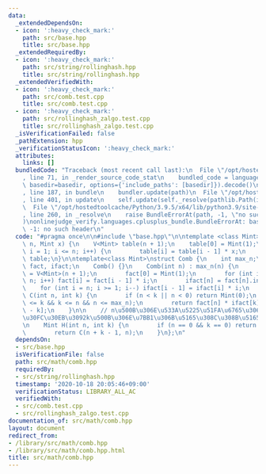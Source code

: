 ```yaml
---
data:
  _extendedDependsOn:
  - icon: ':heavy_check_mark:'
    path: src/base.hpp
    title: src/base.hpp
  _extendedRequiredBy:
  - icon: ':heavy_check_mark:'
    path: src/string/rollinghash.hpp
    title: src/string/rollinghash.hpp
  _extendedVerifiedWith:
  - icon: ':heavy_check_mark:'
    path: src/comb.test.cpp
    title: src/comb.test.cpp
  - icon: ':heavy_check_mark:'
    path: src/rollinghash_zalgo.test.cpp
    title: src/rollinghash_zalgo.test.cpp
  _isVerificationFailed: false
  _pathExtension: hpp
  _verificationStatusIcon: ':heavy_check_mark:'
  attributes:
    links: []
  bundledCode: "Traceback (most recent call last):\n  File \"/opt/hostedtoolcache/Python/3.9.5/x64/lib/python3.9/site-packages/onlinejudge_verify/documentation/build.py\"\
    , line 71, in _render_source_code_stat\n    bundled_code = language.bundle(stat.path,\
    \ basedir=basedir, options={'include_paths': [basedir]}).decode()\n  File \"/opt/hostedtoolcache/Python/3.9.5/x64/lib/python3.9/site-packages/onlinejudge_verify/languages/cplusplus.py\"\
    , line 187, in bundle\n    bundler.update(path)\n  File \"/opt/hostedtoolcache/Python/3.9.5/x64/lib/python3.9/site-packages/onlinejudge_verify/languages/cplusplus_bundle.py\"\
    , line 401, in update\n    self.update(self._resolve(pathlib.Path(included), included_from=path))\n\
    \  File \"/opt/hostedtoolcache/Python/3.9.5/x64/lib/python3.9/site-packages/onlinejudge_verify/languages/cplusplus_bundle.py\"\
    , line 260, in _resolve\n    raise BundleErrorAt(path, -1, \"no such header\"\
    )\nonlinejudge_verify.languages.cplusplus_bundle.BundleErrorAt: base.hpp: line\
    \ -1: no such header\n"
  code: "#pragma once\n\n#include \"base.hpp\"\n\ntemplate <class Mint>\nV<Mint> powTable(int\
    \ n, Mint x) {\n    V<Mint> table(n + 1);\n    table[0] = Mint(1);\n    for (int\
    \ i = 1; i <= n; i++) {\n        table[i] = table[i - 1] * x;\n    }\n    return\
    \ table;\n}\n\ntemplate<class Mint>\nstruct Comb {\n    int max_n;\n    V<Mint>\
    \ fact, ifact;\n    Comb() {}\n    Comb(int n) : max_n(n) {\n        fact = ifact\
    \ = V<Mint>(n + 1);\n        fact[0] = Mint(1);\n        for (int i = 1; i <=\
    \ n; i++) fact[i] = fact[i - 1] * i;\n        ifact[n] = fact[n].inv();\n    \
    \    for (int i = n; i >= 1; i--) ifact[i - 1] = ifact[i] * i;\n    }\n\n    Mint\
    \ C(int n, int k) {\n        if (n < k || n < 0) return Mint(0);\n        assert(0\
    \ <= k && k <= n && n <= max_n);\n        return fact[n] * ifact[k] * ifact[n\
    \ - k];\n    }\n\n    // n\u500B\u306E\u533A\u5225\u51FA\u6765\u306A\u3044\u30DC\
    \u30FC\u30EB\u3092k\u500B\u306E\u7BB1\u306B\u5165\u308C\u308B\u5165\u308C\u65B9\
    \n    Mint H(int n, int k) {\n        if (n == 0 && k == 0) return Mint(1);\n\
    \        return C(n + k - 1, n);\n    }\n};\n"
  dependsOn:
  - src/base.hpp
  isVerificationFile: false
  path: src/math/comb.hpp
  requiredBy:
  - src/string/rollinghash.hpp
  timestamp: '2020-10-18 20:05:46+09:00'
  verificationStatus: LIBRARY_ALL_AC
  verifiedWith:
  - src/comb.test.cpp
  - src/rollinghash_zalgo.test.cpp
documentation_of: src/math/comb.hpp
layout: document
redirect_from:
- /library/src/math/comb.hpp
- /library/src/math/comb.hpp.html
title: src/math/comb.hpp
---
```


